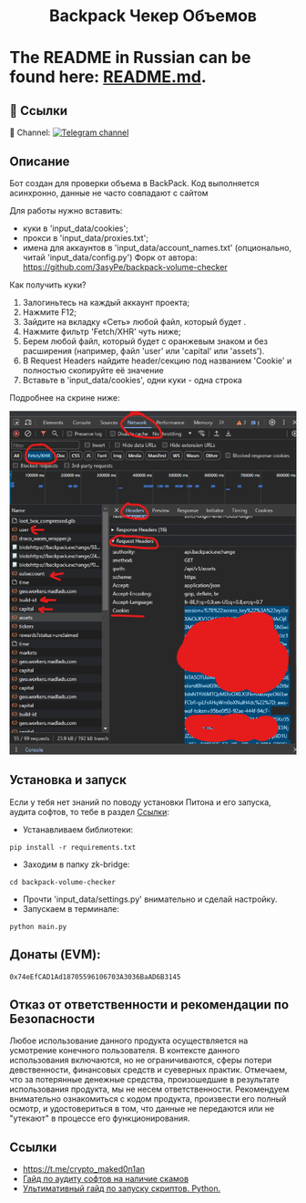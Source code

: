 <h1 align="center">Backpack Чекер Объемов<h1>

The README in Russian can be found here: [README.md](https://github.com/maked0n1an/backpack-volume-checker/blob/main/README.md).

## 🔗 Ссылки
🔔 Channel: 
[![Telegram channel](https://img.shields.io/endpoint?url=https://runkit.io/damiankrawczyk/telegram-badge/branches/master?url=https://t.me/crypto_maked0n1an)](https://t.me/crypto_maked0n1an)

<h2>Описание</h2>
Бот создан для проверки объема в BackPack. Код выполняется асинхронно, данные не часто совпадают с сайтом

Для работы нужно вставить:
- куки в 'input_data/cookies'; 
- прокси в 'input_data/proxies.txt'; 
- имена для аккаунтов в 'input_data/account_names.txt' (опционально, читай 'input_data/config.py')
Форк от автора: https://github.com/3asyPe/backpack-volume-checker

Как получить куки?
1. Залогиньтесь на каждый аккаунт проекта;
2. Нажмите F12;
3. Зайдите на вкладку «Сеть» любой файл, который будет .
3. Нажмите фильтр 'Fetch/XHR' чуть ниже;
4. Берем любой файл, который будет с оранжевым знаком и без расширения (например, файл 'user' или 'capital' или 'assets').
5. В Request Headers найдите header/секцию под названием 'Cookie' и полностью скопируйте её значение
6. Вставьте в 'input_data/cookies', одни куки - одна строка

Подробнее на скрине ниже:

![](https://github.com/maked0n1an/backpack-volume-checker/blob/main/instruction.png)


## Установка и запуск
Если у тебя нет знаний по поводу установки Питона и его запуска, аудита софтов, то тебе в раздел [Ccылки](#ссылки):

* Устанавливаем библиотеки:
<pre><code>pip install -r requirements.txt</code></pre>
* Заходим в папку zk-bridge:
<pre><code>cd backpack-volume-checker</code></pre>
* Прочти 'input_data/settings.py' внимательно и сделай настройку.
* Запускаем в терминале:
<pre><code>python main.py</code></pre>

## Донаты (EVM): 
<pre><code>0x74eEfCAD1Ad18705596106703A3036BaAD6B3145</code></pre>

## Отказ от ответственности и рекомендации по Безопасности

Любое использование данного продукта осуществляется на усмотрение конечного пользователя. В контексте данного использования включаются, но не ограничиваются, сферы потери девственности, финансовых средств и суеверных практик.
Отмечаем, что за потерянные денежные средства, произошедшие в результате использования продукта, мы не несем ответственности. Рекомендуем внимательно ознакомиться с кодом продукта, произвести его полный осмотр, и удостовериться в том, что данные не передаются или не "утекают" в процессе его функционирования.

## Ссылки 
<a name="Ссылки"></a> 
- https://t.me/crypto_maked0n1an
- [Гайд по аудиту софтов на наличие скамов](https://teletype.in/@brokeboi/dsxymHafdZb)
- [Ультимативный гайд по запуску скриптов. Python.](https://teletype.in/@hodlmod.eth/how-to-run-scripts)
